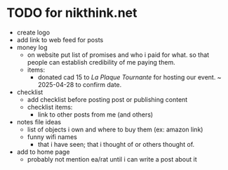# TODO for nikthink.net

- create logo
- add link to web feed for posts
- money log
    - on website put list of promises and who i paid for what. so that people can establish credibility of me paying them.
    - items:
        - donated cad 15 to _La Plaque Tournante_ for hosting our event. ~ 2025-04-28 to confirm date.
- checklist
    - add checklist before posting post or publishing content
    - checklist items:
        - link to other posts from me (and others)
- notes file ideas
    - list of objects i own and where to buy them (ex: amazon link)
    - funny wifi names
        - that i have seen; that i thought of or others thought of.
- add to home page
    - probably not mention ea/rat until i can write a post about it
